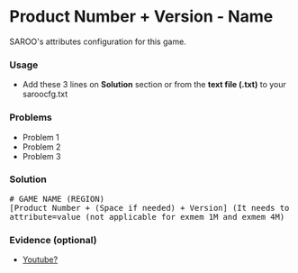 # Product Number + Version - Name

SAROO's attributes configuration for this game.

### Usage

- Add these 3 lines on **Solution** section or from the **text file (.txt)** to your saroocfg.txt

### Problems

- Problem 1
- Problem 2
- Problem 3

### Solution

<pre># GAME NAME (REGION)
[Product Number + (Space if needed) + Version] (It needs to be 16 characters in brackets, otherwise it won't work!)
attribute=value (not applicable for exmem_1M and exmem_4M)</pre>

### Evidence (optional)

- [Youtube?]()